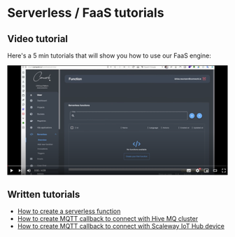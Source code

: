 # Serverless / FaaS tutorials

## Video tutorial

Here's a 5 min tutorials that will show you how to use our FaaS engine:

[![faas_video_tutorial](../../img/faas_video_tutorial.png)](https://youtu.be/XHJJE_b5DkA)

## Written tutorials

* [How to create a serverless function](./how_to_create_a_function.md)
* [How to create MQTT callback to connect with Hive MQ cluster](./how_to_create_mqtt_hive_mq.md)
* [How to create MQTT callback to connect with Scaleway IoT Hub device](./how_to_create_mqtt_scaleway.md)
